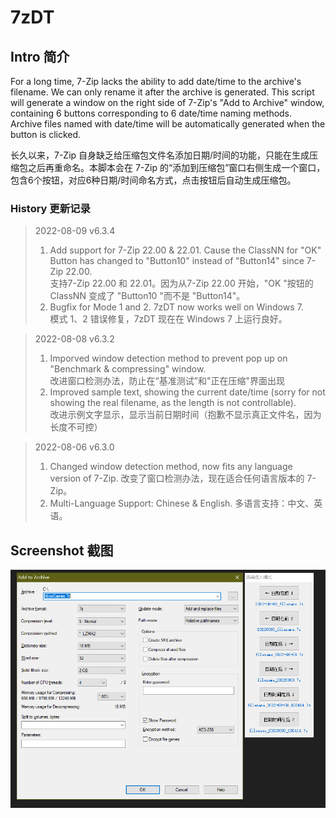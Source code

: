 # 7zDT
## Intro 简介
For a long time, 7-Zip lacks the ability to add date/time to the archive's filename. We can only rename it after the archive is generated. This script will generate a window on the right side of 7-Zip's "Add to Archive" window, containing 6 buttons corresponding to 6 date/time naming methods. Archive files named with date/time will be automatically generated when the button is clicked.

长久以来，7-Zip 自身缺乏给压缩包文件名添加日期/时间的功能，只能在生成压缩包之后再重命名。本脚本会在 7-Zip 的“添加到压缩包”窗口右侧生成一个窗口，包含6个按钮，对应6种日期/时间命名方式，点击按钮后自动生成压缩包。

### History 更新记录
>2022-08-09 v6.3.4
>1. Add support for 7-Zip 22.00 & 22.01. Cause the ClassNN for "OK" Button has changed to "Button10" instead of "Button14" since 7-Zip 22.00.\
支持7-Zip 22.00 和 22.01。因为从7-Zip 22.00 开始，"OK "按钮的 ClassNN 变成了 "Button10 "而不是 "Button14"。
>2. Bugfix for Mode 1 and 2. 7zDT now works well on Windows 7.\
模式 1、2 错误修复，7zDT 现在在 Windows 7 上运行良好。

>2022-08-08 v6.3.2
>1. Imporved window detection method to prevent pop up on "Benchmark & compressing" window.\
改进窗口检测办法，防止在“基准测试”和"正在压缩"界面出现
>2. Improved sample text, showing the current date/time (sorry for not showing the real filename, as the length is not controllable).\
改进示例文字显示，显示当前日期时间（抱歉不显示真正文件名，因为长度不可控）

>2022-08-06 v6.3.0
>1. Changed window detection method, now fits any language version of 7-Zip. 改变了窗口检测办法，现在适合任何语言版本的 7-Zip。
>2. Multi-Language Support: Chinese & English. 多语言支持：中文、英语。

## Screenshot 截图
![image](https://github.com/fffb/7zDT/blob/main/screenshot.png)
